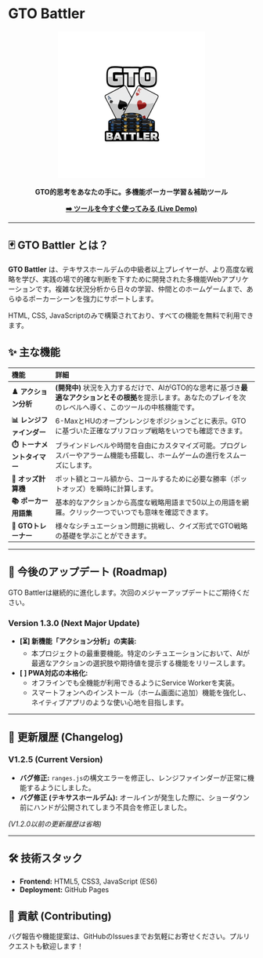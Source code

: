 # GTO Battler

<p align="center">
  <img src="image/GTO battler.png" alt="GTO Battler Logo" width="300"/>
</p>

<p align="center">
  <strong>GTO的思考をあなたの手に。多機能ポーカー学習＆補助ツール</strong>
</p>

<p align="center">
  <a href="https://kinodaichi1.github.io/GTObattler/"><strong>➡️ ツールを今すぐ使ってみる (Live Demo)</strong></a>
</p>

---

## 🃏 GTO Battler とは？

**GTO Battler** は、テキサスホールデムの中級者以上プレイヤーが、より高度な戦略を学び、実践の場で的確な判断を下すために開発された多機能Webアプリケーションです。複雑な状況分析から日々の学習、仲間とのホームゲームまで、あらゆるポーカーシーンを強力にサポートします。

HTML, CSS, JavaScriptのみで構築されており、すべての機能を無料で利用できます。

## ✨ 主な機能

| 機能 | 詳細 |
| :--- | :--- |
| **♟️ アクション分析** | **(開発中)** 状況を入力するだけで、AIがGTO的な思考に基づき**最適なアクションとその根拠**を提示します。あなたのプレイを次のレベルへ導く、このツールの中核機能です。 |
| **📊 レンジファインダー** | 6-MaxとHUのオープンレンジをポジションごとに表示。GTOに基づいた正確なプリフロップ戦略をいつでも確認できます。 |
| **⏱️ トーナメントタイマー** | ブラインドレベルや時間を自由にカスタマイズ可能。プログレスバーやアラーム機能も搭載し、ホームゲームの進行をスムーズにします。 |
| **🧮 オッズ計算機** | ポット額とコール額から、コールするために必要な勝率（ポットオッズ）を瞬時に計算します。 |
| **📚 ポーカー用語集** | 基本的なアクションから高度な戦略用語まで50以上の用語を網羅。クリック一つでいつでも意味を確認できます。 |
| **🧠 GTOトレーナー** | 様々なシチュエーション問題に挑戦し、クイズ形式でGTO戦略の基礎を学ぶことができます。 |

---

## 🚀 今後のアップデート (Roadmap)

GTO Battlerは継続的に進化します。次回のメジャーアップデートにご期待ください。

### **Version 1.3.0 (Next Major Update)**
-   **[⏳] 新機能「アクション分析」の実装:**
    -   本プロジェクトの最重要機能。特定のシチュエーションにおいて、AIが最適なアクションの選択肢や期待値を提示する機能をリリースします。
-   **[ ] PWA対応の本格化:**
    -   オフラインでも全機能が利用できるようにService Workerを実装。
    -   スマートフォンへのインストール（ホーム画面に追加）機能を強化し、ネイティブアプリのような使い心地を目指します。

---

## 📜 更新履歴 (Changelog)

### **V1.2.5 (Current Version)**
-   **バグ修正:** `ranges.js`の構文エラーを修正し、レンジファインダーが正常に機能するようにしました。
-   **バグ修正 (テキサスホールデム):** オールインが発生した際に、ショーダウン前にハンドが公開されてしまう不具合を修正しました。

*(V1.2.0以前の更新履歴は省略)*

---

## 🛠️ 技術スタック

*   **Frontend:** HTML5, CSS3, JavaScript (ES6)
*   **Deployment:** GitHub Pages

## 🤝 貢献 (Contributing)

バグ報告や機能提案は、GitHubのIssuesまでお気軽にお寄せください。プルリクエストも歓迎します！
